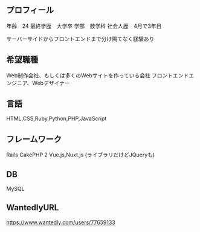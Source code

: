 ## プロフィール
年齢　24
最終学歴　大学卒
学部　数学科
社会人歴　4月で3年目

サーバーサイドからフロントエンドまで分け隔てなく経験あり

## 希望職種
Web制作会社、もしくは多くのWebサイトを作っている会社
フロントエンドエンジニア、Webデザイナー

## 言語
HTML,CSS,Ruby,Python,PHP,JavaScript

## フレームワーク
Rails CakePHP 2 Vue.js,Nuxt.js (ライブラリだけどJQueryも)

## DB
MySQL

## WantedlyURL
https://www.wantedly.com/users/77659133